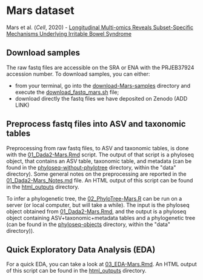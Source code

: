 # Mars dataset
Mars et al. (_Cell_, 2020) - [Longitudinal Multi-omics Reveals Subset-Specific Mechanisms Underlying Irritable Bowel Syndrome][1]

[1]: https://www.sciencedirect.com/science/article/pii/S0092867420309983


## Download samples

The raw fastq files are accessible on the SRA or ENA with the PRJEB37924 accession number. To download samples, you can either:
- from your terminal, go into the [download-Mars-samples](download-Mars-samples/) directory and execute the [download_fastq_mars.sh](download-Mars-samples/download_fastq_mars.sh) file;
- download directly the fastq files we have deposited on Zenodo (ADD LINK)


## Preprocess fastq files into ASV and taxonomic tables

Preprocessing from raw fastq files, to ASV and taxonomic tables, is done with the [01_Dada2-Mars.Rmd](01_Dada2-Mars.Rmd) script. The output of that script is a phyloseq object, that contains an ASV table, taxonomic table, and metadata (can be found in the [phyloseq-without-phylotree](../../../data/phyloseq-objects/phyloseq-without-phylotree/) directory, within the "data" directory). Some general notes on the preprocessing are reported in the [01_Dada2-Mars_Notes.md](01_Dada2-Mars_Notes.md) file. An HTML output of this script can be found in the [html_outputs](./html_outputs/) directory.

To infer a phylogenetic tree, the [02_PhyloTree-Mars.R](02_PhyloTree-Mars.R) can be run on a server (or local computer, but will take a while). The input is the phyloseq object obtained from [01_Dada2-Mars.Rmd](01_Dada2-Mars.Rmd), and the output is a phyloseq object containing ASV+taxonomic+metadata tables and a phylogenetic tree (can be found in the [phyloseq-objects](../../../data/phyloseq-objects/) directory, within the "data" directory)).


## Quick Exploratory Data Analysis (EDA)

For a quick EDA, you can take a look at [03_EDA-Mars.Rmd](03_EDA-Mars.Rmd). An HTML output of this script can be found in the [html_outputs](./html_outputs/) directory.